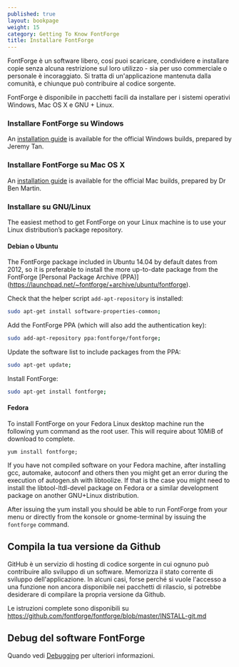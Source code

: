 ```yaml
---
published: true
layout: bookpage
weight: 15
category: Getting To Know FontForge
title: Installare FontForge
---
```


FontForge è un software libero, cosí puoi scaricare, condividere e installare copie senza alcuna restrizione sul loro utilizzo - sia per uso commerciale o personale è incoraggiato.
Si tratta di un'applicazione mantenuta dalla comunità, e chiunque può contribuire al codice sorgente.

FontForge è disponibile in pacchetti facili da installare per i sistemi operativi Windows, Mac OS X e GNU + Linux.

### Installare FontForge su Windows

An [installation guide](http://fontforge.github.io/en-US/downloads/windows/) is available for the official Windows builds, prepared by Jeremy Tan.

### Installare FontForge su Mac OS X

An [installation guide](http://fontforge.github.io/en-US/downloads/mac/) is available for the official Mac builds, prepared by Dr Ben Martin. 

### Installare su GNU/Linux

The easiest method to get FontForge on your Linux machine is to use your Linux distribution’s package repository.

#### Debian o Ubuntu

The FontForge package included in Ubuntu 14.04 by default dates from 2012, so it is preferable to install the more up-to-date package from the FontForge [Personal Package Archive (PPA)] (https://launchpad.net/~fontforge/+archive/ubuntu/fontforge).

Check that the helper script `add-apt-repository` is installed:
    
```sh
sudo apt-get install software-properties-common;
```

Add the FontForge PPA (which will also add the authentication key):
    
```sh
sudo add-apt-repository ppa:fontforge/fontforge;
```

Update the software list to include packages from the PPA:
    
```sh
sudo apt-get update;
```

Install FontForge:
    
```sh
sudo apt-get install fontforge;
```

#### Fedora

To install FontForge on your Fedora Linux desktop machine run the following yum command as the root user. 
This will require about 10MiB of download to complete.

```
yum install fontforge;
```

If you have not compiled software on your Fedora machine, after installing gcc, automake, autoconf and others then you might get an error during the execution of autogen.sh with libtoolize. 
If that is the case you might need to install the libtool-ltdl-devel package on Fedora or a similar development package on another GNU+Linux distribution.

After issuing the yum install you should be able to run FontForge from your menu or directly from the konsole or gnome-terminal by issuing the `fontforge` command.

## Compila la tua versione da Github

GitHub è un servizio di hosting di codice sorgente in cui ognuno può contribuire allo sviluppo di un software.
Memorizza il stato corrente di sviluppo dell'applicazione.
In alcuni casi, forse perché si vuole l'accesso a una funzione non ancora disponibile nei pacchetti di rilascio, si potrebbe desiderare di compilare la propria versione da Github.

Le istruzioni complete sono disponibili su <https://github.com/fontforge/fontforge/blob/master/INSTALL-git.md>

## Debug del software FontForge

Quando vedi [Debugging](When_Things_Go_Wrong_With_Fontforge_Itself) per ulteriori informazioni.
